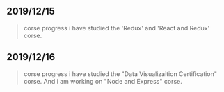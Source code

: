 ## 2019/12/15
  > corse progress
    i have studied the 'Redux' and 'React and Redux' corse.
## 2019/12/16
  > corse progress
    i have studied the "Data Visualizaition Certification" corse.
    And i am working on "Node and Express" corse.
